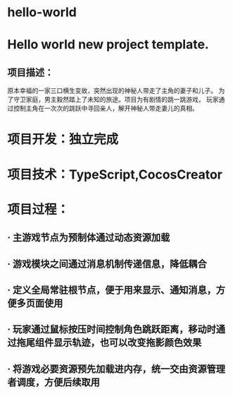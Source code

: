 # hello-world
# Hello world new project template.
## 项目描述：
原本幸福的一家三口横生变故，突然出现的神秘人带走了主角的妻子和儿子。
		  为了守卫家庭，男主毅然踏上了未知的旅途。项目为有剧情的跳一跳游戏，
	玩家通过控制主角在一次次的跳跃中寻回亲人，解开神秘人带走妻儿的真相。
# 项目开发：独立完成
# 项目技术：TypeScript,CocosCreator
# 项目过程：
## ·   主游戏节点为预制体通过动态资源加载
## ·   游戏模块之间通过消息机制传递信息，降低耦合
## ·   定义全局常驻根节点，便于用来显示、通知消息，方便多页面使用 
## ·   玩家通过鼠标按压时间控制角色跳跃距离，移动时通过拖尾组件显示轨迹，也可以改变拖影颜色效果
## ·   将游戏必要资源预先加载进内存，统一交由资源管理者调度，方便后续取用

